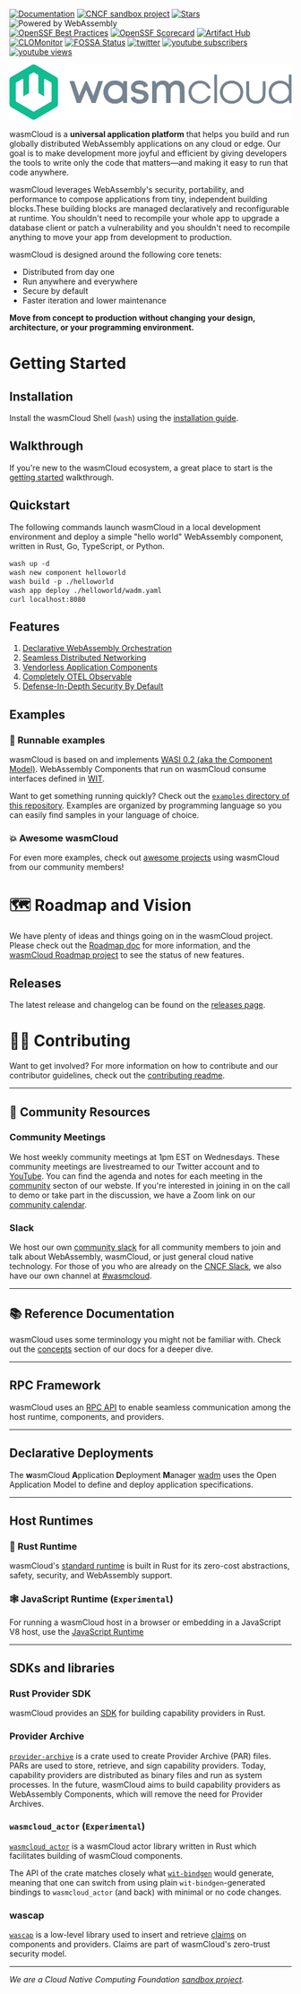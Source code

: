 [![Documentation](https://img.shields.io/website?label=Documentation&url=https%3A%2F%2Fwasmcloud.com)](https://wasmcloud.com)
[![CNCF sandbox project](https://img.shields.io/website?label=CNCF%20Sandbox%20Project&url=https://landscape.cncf.io/?selected=wasm-cloud)](https://landscape.cncf.io/?selected=wasm-cloud)
[![Stars](https://img.shields.io/github/stars/wasmcloud?color=gold&label=wasmCloud%20Org%20Stars)](https://github.com/wasmcloud/)
![Powered by WebAssembly](https://img.shields.io/badge/powered%20by-WebAssembly-orange.svg)<br />
[![OpenSSF Best Practices](https://bestpractices.coreinfrastructure.org/projects/6363/badge)](https://bestpractices.coreinfrastructure.org/projects/6363)
[![OpenSSF Scorecard](https://api.securityscorecards.dev/projects/github.com/wasmcloud/wasmcloud/badge)](https://securityscorecards.dev/viewer/?uri=github.com/wasmcloud/wasmcloud)
[![Artifact Hub](https://img.shields.io/endpoint?url=https://artifacthub.io/badge/repository/wasmcloud-chart)](https://artifacthub.io/packages/search?repo=wasmcloud-chart)
[![CLOMonitor](https://img.shields.io/endpoint?url=https://clomonitor.io/api/projects/cncf/wasm-cloud/badge)](https://clomonitor.io/projects/cncf/wasm-cloud)
[![FOSSA Status](https://app.fossa.com/api/projects/custom%2B40030%2Fgit%40github.com%3AwasmCloud%2FwasmCloud.git.svg?type=small)](https://app.fossa.com/projects/custom%2B40030%2Fgit%40github.com%3AwasmCloud%2FwasmCloud.git?ref=badge_small)
[![twitter](https://img.shields.io/twitter/follow/wasmcloud?style=social)](https://twitter.com/wasmcloud)
[![youtube subscribers](https://img.shields.io/youtube/channel/subscribers/UCmZVIWGxkudizD1Z1and5JA?style=social)](https://youtube.com/wasmcloud)
[![youtube views](https://img.shields.io/youtube/channel/views/UCmZVIWGxkudizD1Z1and5JA?style=social)](https://youtube.com/wasmcloud)

![wasmCloud logo](https://raw.githubusercontent.com/wasmCloud/branding/main/02.Horizontal%20Version/Pixel/PNG/Wasmcloud.Logo-Hrztl_Color.png)

wasmCloud is a **universal application platform** that helps you build and run globally distributed WebAssembly applications on any cloud or edge. Our goal is to make development more joyful and efficient by giving developers the tools to write only the code that matters—and making it easy to run that code anywhere.

wasmCloud leverages WebAssembly's security, portability, and performance to compose applications from tiny, independent building blocks.These building blocks are managed declaratively and reconfigurable at runtime. You shouldn't need to recompile your whole app to upgrade a database client or patch a vulnerability and you shouldn't need to recompile anything to move your app from development to production.

wasmCloud is designed around the following core tenets:

- Distributed from day one
- Run anywhere and everywhere
- Secure by default
- Faster iteration and lower maintenance

**Move from concept to production without changing your design, architecture, or your programming environment.**

# Getting Started

## Installation

Install the wasmCloud Shell (`wash`) using the [installation guide](https://wasmcloud.com/docs/installation).

## Walkthrough

If you're new to the wasmCloud ecosystem, a great place to start is the [getting started](https://wasmcloud.com/docs/getting-started/) walkthrough.

## Quickstart

The following commands launch wasmCloud in a local development environment and deploy a simple "hello world" WebAssembly component, written in Rust, Go, TypeScript, or Python.

```console
wash up -d
wash new component helloworld
wash build -p ./helloworld
wash app deploy ./helloworld/wadm.yaml
curl localhost:8080
```

## Features

1. [Declarative WebAssembly Orchestration](https://wasmcloud.com/docs/concepts/applications)
2. [Seamless Distributed Networking](https://wasmcloud.com/docs/concepts/lattice)
3. [Vendorless Application Components](https://wasmcloud.com/docs/concepts/components#application-components)
4. [Completely OTEL Observable](https://wasmcloud.com/docs/category/observability)
5. [Defense-In-Depth Security By Default](https://wasmcloud.com/docs/category/security)

## Examples

### 👟 Runnable examples

wasmCloud is based on and implements [WASI 0.2 (aka the Component Model)][wasi-pt2]. WebAssembly Components that run on wasmCloud consume interfaces defined in [WIT][wit].

Want to get something running quickly? Check out the [`examples` directory of this repository](./examples). Examples are organized by programming language so you can easily find samples in your language of choice.

[wasi-pt2]: https://github.com/WebAssembly/WASI/blob/main/preview2/README.md
[wit]: https://github.com/WebAssembly/component-model/blob/main/design/mvp/WIT.md

### 💥 Awesome wasmCloud

For even more examples, check out [awesome projects](./awesome-wasmcloud) using wasmCloud from our community members!

# 🗺️ Roadmap and Vision

We have plenty of ideas and things going on in the wasmCloud project. Please check out the [Roadmap doc](https://wasmcloud.com/docs/roadmap) for more information, and the [wasmCloud Roadmap project](https://github.com/orgs/wasmCloud/projects/7/views/3) to see the status of new features.

## Releases

The latest release and changelog can be found on the [releases page](https://github.com/wasmCloud/wasmCloud/releases).

# 🧑‍💻 Contributing

Want to get involved? For more information on how to contribute and our contributor guidelines, check out the [contributing readme](./CONTRIBUTING.md).

---

## 🌇 Community Resources

### Community Meetings

We host weekly community meetings at 1pm EST on Wednesdays. These community meetings are livestreamed to our Twitter account and to [YouTube](https://www.youtube.com/@wasmCloud/streams). You can find the agenda and notes for each meeting in the [community](https://wasmcloud.com/community) secton of our webste. If you're interested in joining in on the call to demo or take part in the discussion, we have a Zoom link on our [community calendar](https://calendar.google.com/calendar/u/0/embed?src=c_6cm5hud8evuns4pe5ggu3h9qrs@group.calendar.google.com).

### Slack

We host our own [community slack](https://slack.wasmcloud.com) for all community members to join and talk about WebAssembly, wasmCloud, or just general cloud native technology. For those of you who are already on the [CNCF Slack](https://cloud-native.slack.com/), we also have our own channel at [#wasmcloud](https://cloud-native.slack.com/archives/C027YTXEYFL).

---

## 📚 Reference Documentation

wasmCloud uses some terminology you might not be familiar with. Check out the [concepts](https://wasmcloud.com/docs/concepts/interface-driven-development) section of our docs for a deeper dive.

---

## RPC Framework

wasmCloud uses an [RPC API](https://wasmcloud.com/docs/hosts/lattice-protocols/rpc) to enable seamless communication among the host runtime, components, and providers.

---

## Declarative Deployments

The **w**asmCloud **A**pplication **D**eployment **M**anager [wadm](https://github.com/wasmCloud/wadm) uses the Open Application Model to define and deploy application specifications.

---

## Host Runtimes

### 🦀 Rust Runtime

wasmCloud's [standard runtime](./crates/runtime) is built in Rust for its zero-cost abstractions, safety, security, and WebAssembly support.

### 🕸 JavaScript Runtime (`Experimental`)

For running a wasmCloud host in a browser or embedding in a JavaScript V8 host, use the [JavaScript Runtime](https://github.com/wasmCloud/wasmcloud-js)

---

## SDKs and libraries

### Rust Provider SDK

wasmCloud provides an [SDK](./crates/provider-sdk) for building capability providers in Rust.

### Provider Archive

[`provider-archive`](./crates/provider-archive) is a crate used to create Provider Archive (PAR) files. PARs are used to store, retrieve, and sign capability providers. Today, capability providers are distributed as binary files and run as system processes. In the future, wasmCloud aims to build capability providers as WebAssembly Components, which will remove the need for Provider Archives.

### `wasmcloud_actor` (`Experimental`)

[`wasmcloud_actor`](./crates/actor) is a wasmCloud actor library written in Rust which facilitates building of wasmCloud components.

The API of the crate matches closely what [`wit-bindgen`](https://github.com/bytecodealliance/wit-bindgen) would generate, meaning that one can switch from using plain `wit-bindgen`-generated bindings to `wasmcloud_actor` (and back) with minimal or no code changes.

### wascap

[`wascap`](./crates/wascap) is a low-level library used to insert and retrieve [claims](https://wasmcloud.com/docs/hosts/security#claims) on components and providers. Claims are part of wasmCloud's zero-trust security model.

---

_We are a Cloud Native Computing Foundation [sandbox project](https://www.cncf.io/sandbox-projects/)._
